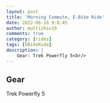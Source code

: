 ```yaml
---
layout: post
title: 'Morning Commute, E-Bike Ride'
date: 2022-06-16 9:8:45
author: multishiv19
comments: true
category: [rides]
tags: [EBikeRide]
description: |
    Gear: Trek Powerfly 5<br/>
---
```


## Gear
Trek Powerfly 5



<div width='100%' class='strava-embed-placeholder' data-embed-type='activity' data-embed-id='7315300225'></div>
<script src='https://strava-embeds.com/embed.js'></script>
